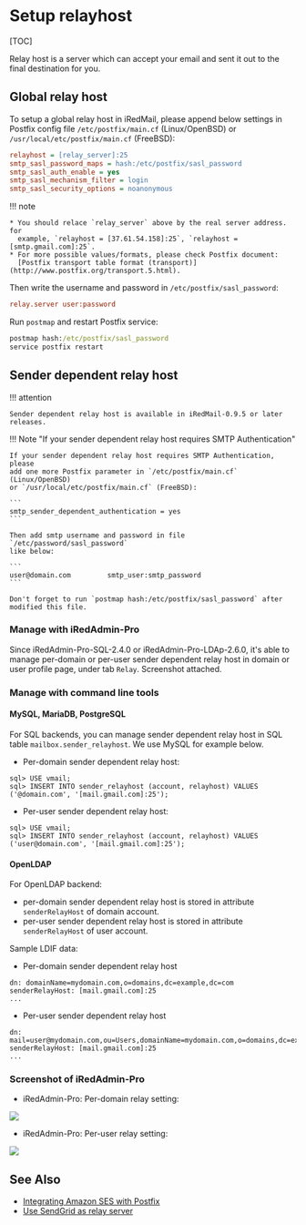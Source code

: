 # Setup relayhost

[TOC]

Relay host is a server which can accept your email and sent it out to the final
destination for you.

## Global relay host

To setup a global relay host in iRedMail, please append below settings in
Postfix config file `/etc/postfix/main.cf` (Linux/OpenBSD) or
`/usr/local/etc/postfix/main.cf` (FreeBSD):

```cfg
relayhost = [relay_server]:25
smtp_sasl_password_maps = hash:/etc/postfix/sasl_password
smtp_sasl_auth_enable = yes
smtp_sasl_mechanism_filter = login
smtp_sasl_security_options = noanonymous
```

!!! note

    * You should relace `relay_server` above by the real server address. for
      example, `relayhost = [37.61.54.158]:25`, `relayhost = [smtp.gmail.com]:25`.
    * For more possible values/formats, please check Postfix document:
      [Postfix transport table format (transport)](http://www.postfix.org/transport.5.html).

Then write the username and password in `/etc/postfix/sasl_password`:

```cfg
relay.server user:password
```

Run `postmap` and restart Postfix service:

```cmd
postmap hash:/etc/postfix/sasl_password
service postfix restart
```

## Sender dependent relay host

!!! attention

    Sender dependent relay host is available in iRedMail-0.9.5 or later releases.

!!! Note "If your sender dependent relay host requires SMTP Authentication"

    If your sender dependent relay host requires SMTP Authentication, please
    add one more Postfix parameter in `/etc/postfix/main.cf` (Linux/OpenBSD)
    or `/usr/local/etc/postfix/main.cf` (FreeBSD):

    ```
    smtp_sender_dependent_authentication = yes
    ```

    Then add smtp username and password in file `/etc/password/sasl_password`
    like below:

    ```
    user@domain.com         smtp_user:smtp_password
    ```

    Don't forget to run `postmap hash:/etc/postfix/sasl_password` after
    modified this file.

### Manage with iRedAdmin-Pro

Since iRedAdmin-Pro-SQL-2.4.0 or iRedAdmin-Pro-LDAp-2.6.0, it's able to manage
per-domain or per-user sender dependent relay host in domain or user profile
page, under tab `Relay`. Screenshot attached.

### Manage with command line tools

#### MySQL, MariaDB, PostgreSQL

For SQL backends, you can manage sender dependent relay host in SQL table
`mailbox.sender_relayhost`. We use MySQL for example below.

* Per-domain sender dependent relay host:

```
sql> USE vmail;
sql> INSERT INTO sender_relayhost (account, relayhost) VALUES ('@domain.com', '[mail.gmail.com]:25');
```

* Per-user sender dependent relay host:

```
sql> USE vmail;
sql> INSERT INTO sender_relayhost (account, relayhost) VALUES ('user@domain.com', '[mail.gmail.com]:25');
```

#### OpenLDAP

For OpenLDAP backend:

* per-domain sender dependent relay host is stored in attribute `senderRelayHost` of domain account.
* per-user sender dependent relay host is stored in attribute `senderRelayHost` of user account.

Sample LDIF data:

* Per-domain sender dependent relay host

```
dn: domainName=mydomain.com,o=domains,dc=example,dc=com
senderRelayHost: [mail.gmail.com]:25
...
```

* Per-user sender dependent relay host

```
dn: mail=user@mydomain.com,ou=Users,domainName=mydomain.com,o=domains,dc=example,dc=com
senderRelayHost: [mail.gmail.com]:25
...
```

### Screenshot of iRedAdmin-Pro

* iRedAdmin-Pro: Per-domain relay setting:

![](./images/iredadmin/domain_profile_relay.png)

* iRedAdmin-Pro: Per-user relay setting:

![](./images/iredadmin/user_profile_relay.png)

## See Also

* [Integrating Amazon SES with Postfix](https://docs.aws.amazon.com/ses/latest/DeveloperGuide/postfix.html)
* [Use SendGrid as relay server](https://sendgrid.com/docs/Integrate/Mail_Servers/postfix.html)
